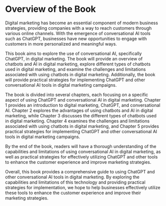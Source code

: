Overview of the Book
==================================

Digital marketing has become an essential component of modern business strategies, providing companies with a way to reach customers through various online channels. With the emergence of conversational AI tools such as ChatGPT, businesses have new opportunities to engage with customers in more personalized and meaningful ways.

This book aims to explore the use of conversational AI, specifically ChatGPT, in digital marketing. The book will provide an overview of chatbots and AI in digital marketing, explore different types of chatbots used in digital marketing, and examine the challenges and limitations associated with using chatbots in digital marketing. Additionally, the book will provide practical strategies for implementing ChatGPT and other conversational AI tools in digital marketing campaigns.

The book is divided into several chapters, each focusing on a specific aspect of using ChatGPT and conversational AI in digital marketing. Chapter 1 provides an introduction to digital marketing, ChatGPT, and conversational AI. Chapter 2 explores the advantages of using chatbots and AI in digital marketing, while Chapter 3 discusses the different types of chatbots used in digital marketing. Chapter 4 examines the challenges and limitations associated with using chatbots in digital marketing, and Chapter 5 provides practical strategies for implementing ChatGPT and other conversational AI tools in digital marketing campaigns.

By the end of the book, readers will have a thorough understanding of the capabilities and limitations of using conversational AI in digital marketing, as well as practical strategies for effectively utilizing ChatGPT and other tools to enhance the customer experience and improve marketing strategies.

Overall, this book provides a comprehensive guide to using ChatGPT and other conversational AI tools in digital marketing. By exploring the capabilities and limitations of this technology and providing practical strategies for implementation, we hope to help businesses effectively utilize these tools to enhance the customer experience and improve their marketing strategies.
